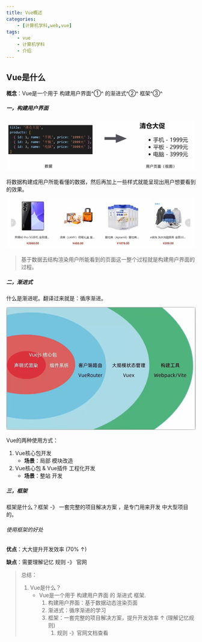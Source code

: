 ```yaml
---
title: Vue概述
categories: 
    - [计算机学科,web,vue]
tags:
    - vue
    - 计算机学科
    - 介绍
---
```


## Vue是什么

**概念**：Vue是一个用于 <font title='red'>构建用户界面</font>^①^ 的渐进式^②^ 框架^③^

##### 一，构建用户界面

![image-20230818094153365](https://raw.githubusercontent.com/PigPigLetsGo/imeages/master/202308180941519.png)

将数据构建成用户所能看懂的数据，然后再加上一些样式就能呈现出用户想要看到的效果。

![image-20230818094238563](https://raw.githubusercontent.com/PigPigLetsGo/imeages/master/202308180943636.png)

>  基于数据去结构渲染用户所能看到的页面这一整个过程就是构建用户界面的过程。

##### 二，渐进式

什么是渐进呢。翻译过来就是：循序渐进。

![image-20230818093850521](https://raw.githubusercontent.com/PigPigLetsGo/imeages/master/202308180944749.png)

<span alt='solid'>Vue的两种使用方式</span>：

1.  Vue核心包开发
    -  **场景**：<font title='red'>局部 </font>模块改造
2.  Vue核心包 & Vue插件 工程化开发
    -  **场景**：<font title='red'>整站</font> 开发



##### 三，框架

框架是什么？框架 -》 一套完整的项目解决方案 ，是专门用来开发 中大型项目的。

###### 使用框架的好处

**优点**：大大提升开发效率 (<span alt='solid'>70% ↑</span>)

**缺点**：需要理解记忆 <font title='red'>规则</font> -》 官网

>  <span alt='solid'>总结</span>：
>
>  1.  Vue是什么？
>      -  Vue是一个用于 <font title='red'>构建用户界面</font> 的 <font title='red'>渐进式 框架</font>.
>         1.  构建用户界面：基于<font title='red'>数据动态<font title='red'>渲染</font>页面
>         2.  渐进式：<font title='red'>循序渐进</font>的学习
>         3.  框架：一套完整的项目解决方案，<font title='red'>提升开发效率</font> ↑ (理解记忆<font title='red'>规则</font>)
>             1.  规则 -》官网文档查看

